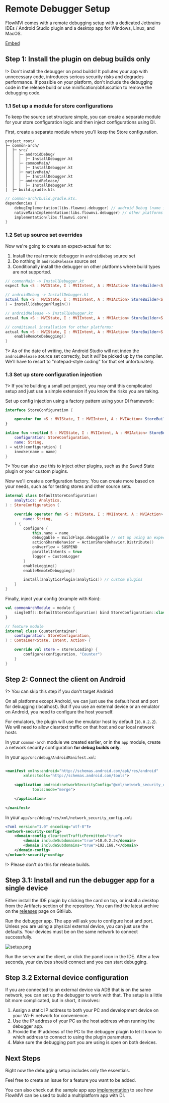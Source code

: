 # Remote Debugger Setup

FlowMVI comes with a remote debugging setup with a dedicated Jetbrains IDEs / Android Studio plugin and a desktop app
for Windows, Linux, and MacOS.

[Embed](https://plugins.jetbrains.com/embeddable/card/25766 ':include :type=iframe width=400px height=300px style="border: none; !important; background-color: transparent;"')

## Step 1: Install the plugin on **debug builds only**

!> Don't install the debugger on prod builds! It pollutes your app with unnecessary code, introduces serious security
risks and degrades performance. If possible on your platform, don't include the debugging code in the release build or
use minification/obfuscation to remove the debugging code.

### 1.1 Set up a module for store configurations

To keep the source set structure simple, you can create a separate module for your store configuration logic and then
inject configurations using DI.

First, create a separate module where you'll keep the Store configuration.

```
project_root/
├─ common-arch/
│  ├─ src/
│  │  ├─ androidDebug/
│  │  │  ├─ InstallDebugger.kt
│  │  ├─ commonMain/
│  │  │  ├─ InstallDebugger.kt
│  │  ├─ nativeMain/
│  │  │  ├─ InstallDebugger.kt
│  │  ├─ androidRelease/
│  │  │  ├─ InstallDebugger.kt
|  ├─ build.gradle.kts
```

```kotlin
// common-arch/build.gradle.kts.
dependencies {
    debugImplementation(libs.flowmvi.debugger) // android Debug (name is incorrect on the kotlin plugin side)
    nativeMainImplementation(libs.flowmvi.debugger) // other platforms
    implementation(libs.flowmvi.core)
}
```

### 1.2 Set up source set overrides

Now we're going to create an expect-actual fun to:

1. Install the real remote debugger in `androidDebug` source set
2. Do nothing in `androidRelease` source set
3. Conditionally install the debugger on other platforms where build types are not supported.

```kotlin
// commonMain -> InstallDebugger.kt
expect fun <S : MVIState, I : MVIIntent, A : MVIAction> StoreBuilder<S, I, A>.remoteDebugger()

// androidDebug -> InstallDebugger.kt
actual fun <S : MVIState, I : MVIIntent, A : MVIAction> StoreBuilder<S, I, A>.remoteDebugger(
) = install(debuggerPlugin())

// androidRelease -> InstallDebugger.kt
actual fun <S : MVIState, I : MVIIntent, A : MVIAction> StoreBuilder<S, I, A>.remoteDebugger() = Unit

// conditional installation for other platforms:
actual fun <S : MVIState, I : MVIIntent, A : MVIAction> StoreBuilder<S, I, A>.remoteDebugger() {
    enableRemoteDebugging()
}
```

?> As of the date of writing, the Android Studio will not index the `androidRelease` source set correctly, but it _will_
be picked up by the compiler. We'll have to resort to "notepad-style coding" for that set unfortunately.

### 1.3 Set up store configuration injection

?> If you're building a small pet project, you may omit this complicated setup and just use a simple extension
if you know the risks you are taking.

Set up config injection using a factory pattern using your DI framework:

```kotlin
interface StoreConfiguration {

    operator fun <S : MVIState, I : MVIIntent, A : MVIAction> StoreBuilder<S, I, A>.invoke(name: String)
}

inline fun <reified S : MVIState, I : MVIIntent, A : MVIAction> StoreBuilder<S, I, A>.configure(
    configuration: StoreConfiguration,
    name: String,
) = with(configuration) {
    invoke(name = name)
}
```

?> You can also use this to inject other plugins, such as the Saved State plugin or your custom plugins.

Now we'll create a configuration factory.
You can create more based on your needs, such as for testing stores and other source sets.

```kotlin
internal class DefaultStoreConfiguration(
    analytics: Analytics,
) : StoreConfiguration {

    override operator fun <S : MVIState, I : MVIIntent, A : MVIAction> StoreBuilder<S, I, A>.invoke(
        name: String,
    ) {
        configure {
            this.name = name
            debuggable = BuildFlags.debuggable // set up using an expect-actual
            actionShareBehavior = ActionShareBehavior.Distribute()
            onOverflow = SUSPEND
            parallelIntents = true
            logger = CustomLogger
        }
        enableLogging()
        enableRemoteDebugging()

        install(analyticsPlugin(analytics)) // custom plugins
    }
}
```

Finally, inject your config (example with Koin):

```kotlin
val commonArchModule = module {
    singleOf(::DefaultStoreConfiguration) bind StoreConfiguration::class
}

// feature module
internal class CounterContainer(
    configuration: StoreConfiguration,
) : Container<State, Intent, Action> {

    override val store = store(Loading) {
        configure(configuration, "Counter")
    }
}
```

## Step 2: Connect the client on Android

?> You can skip this step if you don't target Android

On all platforms except Android, we can just use the default host and port for debugging (localhost). But if you
use an external device or an emulator on Android, you need to configure the host yourself.

For emulators, the plugin will use the emulator host by default (`10.0.2.2`). We will need to allow cleartext traffic on
that host and our local network hosts

In your `common-arch` module we created earlier, or in the `app` module, create a network security configuration
**for debug builds only**.

In your `app/src/debug/AndroidManifest.xml`:

```xml

<manifest xmlns:android="http://schemas.android.com/apk/res/android"
        xmlns:tools="http://schemas.android.com/tools">

    <application android:networkSecurityConfig="@xml/network_security_config"
            tools:node="merge">

    </application>

</manifest>
```

In your `app/src/debug/res/xml/network_security_config.xml`:

```xml
<?xml version="1.0" encoding="utf-8"?>
<network-security-config>
    <domain-config cleartextTrafficPermitted="true">
        <domain includeSubdomains="true">10.0.2.2</domain>
        <domain includeSubdomains="true">192.168.*</domain>
    </domain-config>
</network-security-config>
```

!> Please don't do this for release builds.

## Step 3.1: Install and run the debugger app for a single device

Either install the IDE plugin by clicking the card on top, or install a desktop from the Artifacts section of the
repository.
You can find the latest archive on the [releases](https://github.com/respawn-app/FlowMVI/releases) page on GitHub.

Run the debugger app. The app will ask you to configure host and port. Unless you are using a physical external device,
you can just use the defaults. Your devices must be on the same network to connect successfully.

![setup.png](/debugger_setup_1.png)

Run the server and the client, or click the panel icon in the IDE.
After a few seconds, your devices should connect and you can start debugging.

## Step 3.2 External device configuration

If you are connected to an external device via ADB that is on the same network, you can set up the debugger to work with
that.
The setup is a little bit more complicated, but in short, it involves:

1. Assign a static IP address to both your PC and development device on your Wi-Fi network for convenience.
2. Use the IP address of your PC as the host address when running the debugger app.
3. Provide the IP address of the PC to the debugger plugin to let it know to which address to connect to using the
   plugin parameters.
4. Make sure the debugging port you are using is open on both devices.

## Next Steps

Right now the debugging setup includes only the essentials.

Feel free to create an issue for a feature you want to be added.

You can also check out the sample app
app [implementation](https://github.com/respawn-app/FlowMVI/tree/master/sample)
to see how FlowMVI can be used to build a multiplatform app with DI.
